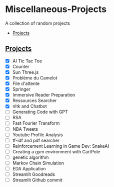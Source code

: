 # Miscellaneous-Projects

A collection of random projects

- [Projects](#projects)

## [Projects](#projects)

- [X] AI Tic Tac Toe
- [X] Counter
- [X] Sun Three.js
- [X] Problème du Camelot
- [X] File d'attente
- [X] Springer
- [X] Immersive Reader Preparation
- [X] Ressources Searcher
- [X] nltk and Chatbot
- [ ] Generating Code with GPT
- [ ] RSA
- [ ] Fast Fourier Transform
- [ ] NBA Tweets
- [ ] Youtube Profile Analysis
- [ ] tf-idf and pdf searcher
- [ ] Reinforcement Learning in Game Dev: SnakeAI
- [ ] Creating a gym environment with CartPole
- [ ] genetic algorithm
- [ ] Markov Chain Simulation
- [ ] EDA Application
- [ ] Streamlit Goodreads
- [ ] Streamlit Github commit
